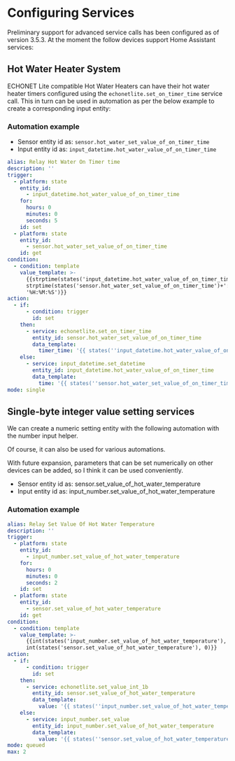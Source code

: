 # Configuring Services

Preliminary support for advanced service calls has been configured as of version 3.5.3. At the moment the follow devices support Home Assistant services:

## Hot Water Heater System

ECHONET Lite compatible Hot Water Heaters can have their hot water heater timers configured using the `echonetlite.set_on_timer_time` service call. This in turn can be used in automation as per the below example to create a corresponding input entity:

### Automation example

- Sensor entity id as: `sensor.hot_water_set_value_of_on_timer_time`
- Input entity id as: `input_datetime.hot_water_value_of_on_timer_time`

```yaml
alias: Relay Hot Water On Timer time
description: ''
trigger:
  - platform: state
    entity_id:
      - input_datetime.hot_water_value_of_on_timer_time
    for:
      hours: 0
      minutes: 0
      seconds: 5
    id: set
  - platform: state
    entity_id:
      - sensor.hot_water_set_value_of_on_timer_time
    id: get
condition:
  - condition: template
    value_template: >-
      {{strptime(states('input_datetime.hot_water_value_of_on_timer_time'), '%H:%M:%S') !=
      strptime(states('sensor.hot_water_set_value_of_on_timer_time')+':00',
      '%H:%M:%S')}}
action:
  - if:
      - condition: trigger
        id: set
    then:
      - service: echonetlite.set_on_timer_time
        entity_id: sensor.hot_water_set_value_of_on_timer_time
        data_template:
          timer_time: '{{ states(''input_datetime.hot_water_value_of_on_timer_time'') }}'
    else:
      - service: input_datetime.set_datetime
        entity_id: input_datetime.hot_water_value_of_on_timer_time
        data_template:
          time: '{{ states(''sensor.hot_water_set_value_of_on_timer_time'') }}'
mode: single
```
## Single-byte integer value setting services

We can create a numeric setting entity with the following automation with the number input helper.

Of course, it can also be used for various automations.

With future expansion, parameters that can be set numerically on other devices can be added, so I think it can be used conveniently.

  - Sensor entity id as: sensor.set_value_of_hot_water_temperature
  - Input entity id as: input_number.set_value_of_hot_water_temperature

### Automation example

```yaml
alias: Relay Set Value Of Hot Water Temperature
description: ''
trigger:
  - platform: state
    entity_id:
      - input_number.set_value_of_hot_water_temperature
    for:
      hours: 0
      minutes: 0
      seconds: 2
    id: set
  - platform: state
    entity_id:
      - sensor.set_value_of_hot_water_temperature
    id: get
condition:
  - condition: template
    value_template: >-
      {{int(states('input_number.set_value_of_hot_water_temperature'), 0) !=
      int(states('sensor.set_value_of_hot_water_temperature'), 0)}}
action:
  - if:
      - condition: trigger
        id: set
    then:
      - service: echonetlite.set_value_int_1b
        entity_id: sensor.set_value_of_hot_water_temperature
        data_template:
          value: '{{ states(''input_number.set_value_of_hot_water_temperature'') }}'
    else:
      - service: input_number.set_value
        entity_id: input_number.set_value_of_hot_water_temperature
        data_template:
          value: '{{ states(''sensor.set_value_of_hot_water_temperature'') }}'
mode: queued
max: 2
```
